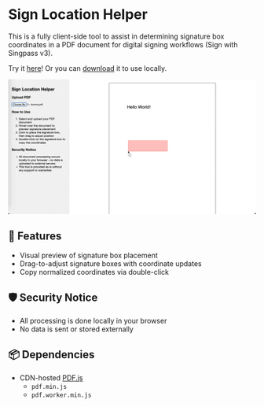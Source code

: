 # Sign Location Helper

This is a fully client-side tool to assist in determining signature box coordinates in a PDF document for digital signing workflows (Sign with Singpass v3).

Try it [here](https://ifeelcold1824.github.io/sign-location-helper/)! Or you can [download](https://raw.githubusercontent.com/ifeelcold1824/sign-location-helper/refs/heads/main/index.html) it to use locally.

![User Manual](manual.gif)



## 🧩 Features
- Visual preview of signature box placement
- Drag-to-adjust signature boxes with coordinate updates
- Copy normalized coordinates via double-click

## 🛡️ Security Notice
- All processing is done locally in your browser
- No data is sent or stored externally

## 📦 Dependencies
- CDN-hosted [PDF.js](https://cdnjs.com/libraries/pdf.js)
  - `pdf.min.js`
  - `pdf.worker.min.js`
  
